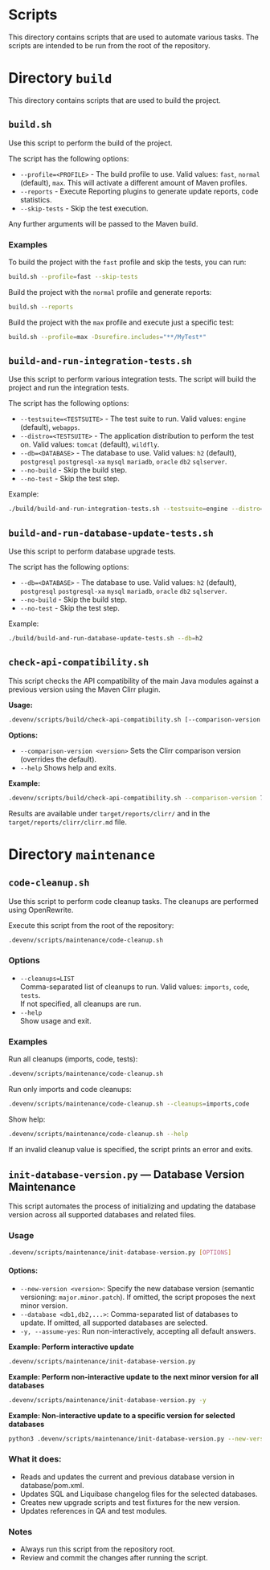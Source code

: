 # Scripts

This directory contains scripts that are used to automate various tasks. 
The scripts are intended to be run from the root of the repository.

# Directory `build`

This directory contains scripts that are used to build the project.

## `build.sh`

Use this script to perform the build of the project.

The script has the following options:

- `--profile=<PROFILE>` - The build profile to use. Valid values: `fast`, `normal` (default), `max`. This will activate a different amount of Maven profiles.
- `--reports` - Execute Reporting plugins to generate update reports, code statistics.
- `--skip-tests` - Skip the test execution.

Any further arguments will be passed to the Maven build. 

### Examples

To build the project with the `fast` profile and skip the tests, you can run:

```bash
build.sh --profile=fast --skip-tests
```

Build the project with the `normal` profile and generate reports:
```bash
build.sh --reports
```

Build the project with the `max` profile and execute just a specific test:
```bash
build.sh --profile=max -Dsurefire.includes="**/MyTest*"
```

## `build-and-run-integration-tests.sh`

Use this script to perform various integration tests. 
The script will build the project and run the integration tests.

The script has the following options:

- `--testsuite=<TESTSUITE>` - The test suite to run. Valid values: `engine` (default), `webapps`.
- `--distro=<TESTSUITE>` - The application distribution to perform the test on. Valid values: `tomcat` (default), `wildfly`.
- `--db=<DATABASE>` - The database to use. Valid values: `h2` (default), `postgresql` `postgresql-xa` `mysql` `mariadb`, `oracle` `db2` `sqlserver`.
- `--no-build` - Skip the build step.
- `--no-test` - Skip the test step.

Example:

```bash
./build/build-and-run-integration-tests.sh --testsuite=engine --distro=wildfly --db=h2
```

## `build-and-run-database-update-tests.sh`

Use this script to perform database upgrade tests.

The script has the following options:

- `--db=<DATABASE>` - The database to use. Valid values: `h2` (default), `postgresql` `postgresql-xa` `mysql` `mariadb`, `oracle` `db2` `sqlserver`.
- `--no-build` - Skip the build step.
- `--no-test` - Skip the test step.

Example:

```bash
./build/build-and-run-database-update-tests.sh --db=h2
```

## `check-api-compatibility.sh`

This script checks the API compatibility of the main Java modules against a previous version using the Maven Clirr plugin.

**Usage:**
```bash
.devenv/scripts/build/check-api-compatibility.sh [--comparison-version <version>] [--help]
```

**Options:** 
- `--comparison-version <version>` Sets the Clirr comparison version (overrides the default).</version>
- `--help` Shows help and exits.


**Example:**
```bash
.devenv/scripts/build/check-api-compatibility.sh --comparison-version 7.24.0
``` 

Results are available under `target/reports/clirr/` and in the `target/reports/clirr/clirr.md` file.


# Directory `maintenance`

## `code-cleanup.sh`

Use this script to perform code cleanup tasks. 
The cleanups are performed using OpenRewrite.

Execute this script from the root of the repository:

```bash
.devenv/scripts/maintenance/code-cleanup.sh
```

### Options

- `--cleanups=LIST`  
  Comma-separated list of cleanups to run. Valid values: `imports`, `code`, `tests`.  
  If not specified, all cleanups are run.
- `--help`  
  Show usage and exit.

### Examples

Run all cleanups (imports, code, tests):

```bash
.devenv/scripts/maintenance/code-cleanup.sh
```

Run only imports and code cleanups:

```bash
.devenv/scripts/maintenance/code-cleanup.sh --cleanups=imports,code
```

Show help:

```bash
.devenv/scripts/maintenance/code-cleanup.sh --help
```

If an invalid cleanup value is specified, the script prints an error and exits.

## `init-database-version.py` — Database Version Maintenance

This script automates the process of initializing and updating the database version across all supported databases and related files.

### Usage
```bash
.devenv/scripts/maintenance/init-database-version.py [OPTIONS]
```

#### Options:

- `--new-version <version>`: Specify the new database version (semantic versioning: `major.minor.patch`). If omitted, the script proposes the next minor version.
- `--database <db1,db2,...>`: Comma-separated list of databases to update. If omitted, all supported databases are selected.
- `-y, --assume-yes`: Run non-interactively, accepting all default answers.

**Example: Perform interactive update**

```bash
.devenv/scripts/maintenance/init-database-version.py
```

**Example: Perform non-interactive update to the next minor version for all databases**

```bash
.devenv/scripts/maintenance/init-database-version.py -y
```

**Example: Non-interactive update to a specific version for selected databases**

```bash
python3 .devenv/scripts/maintenance/init-database-version.py --new-version 7.25.0 --database postgres,mysql -y
```

### What it does:

- Reads and updates the current and previous database version in database/pom.xml.
- Updates SQL and Liquibase changelog files for the selected databases.
- Creates new upgrade scripts and test fixtures for the new version.
- Updates references in QA and test modules.

### Notes
- Always run this script from the repository root.
- Review and commit the changes after running the script.

